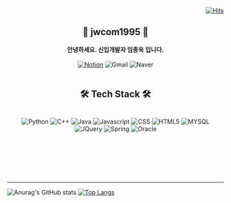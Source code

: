  <div align=right>
	
[![Hits](https://hits.seeyoufarm.com/api/count/incr/badge.svg?url=https%3A%2F%2Fgithub.com%2Fjwcom1995%2Fhit-counter&count_bg=%233D71C8&title_bg=%23555555&icon=&icon_color=%23E7E7E7&title=hits&edge_flat=false)](https://hits.seeyoufarm.com)
	
</div>
<div align="center">
 <h2>🌱 jwcom1995 🌱</h2>
 <b>안녕하세요. 신입개발자 임종욱 입니다.</b> <br><br>
 <a href="https://www.notion.so/s-Notion-e387ead994d74f80ad18d9ccf473648e"><img alt="Notion" src ="https://img.shields.io/badge/Notion-000000.svg?&style=flat&logo=Notion&logoColor=white"/></a>
 <img alt="Gmail" src ="https://img.shields.io/badge/95god95@gmail.com-EA4335.svg?&style=flat&logo=Gmail&logoColor=white"/>
  <img alt="Naver" src ="https://img.shields.io/badge/jwcom1995@naver.com-03C75A.svg?&style=flat&logo=Naver&logoColor=white"/>
 <br><br>
  <h2> 🛠 Tech Stack 🛠 </h2><br>
  <img alt="Python" src ="https://img.shields.io/badge/Python-3776AB.svg?&style=flat&logo=Python&logoColor=white"/>
  <img alt="C++" src ="https://img.shields.io/badge/C++-00599C.svg?&style=flat&logo=c++&logoColor=white"/>
  <img alt="Java" src ="https://img.shields.io/badge/Java-007396.svg?&style=flat&logo=Java&logoColor=white"/>
  <img alt="Javascript" src ="https://img.shields.io/badge/JavaScript-F7DF1E.svg?&style=flat&logo=JavaScript&logoColor=white"/>
  <img alt="CSS" src ="https://img.shields.io/badge/CSS3-1572B6.svg?&style=flat&logo=CSS3&logoColor=white"/>
  <img alt="HTML5" src ="https://img.shields.io/badge/HTML5-E34F26.svg?&style=flat&logo=HTML5&logoColor=white"/>
  <img alt="MYSQL" src ="https://img.shields.io/badge/MYSQL-4479A1.svg?&style=flat&logo=MYSQL&logoColor=white"/>
  <img alt="JQuery" src ="https://img.shields.io/badge/JQuery-0769AD.svg?&style=flat&logo=JQuery&logoColor=white"/>
  <img alt="Spring" src="https://img.shields.io/badge/Spring-6DB33F.svg?&style=flat&logo=Spring&logoColor=white"/>
  <img alt="Oracle" src="https://img.shields.io/badge/Oracle-F80000.svg?&style=flat&logo=Oracle&logoColor=white"/>
</div><br><br><br><br><br><br>
<hr>

![Anurag's GitHub stats](https://github-readme-stats.vercel.app/api?username=jwcom1995&count_private=true&include_all_commits=true&show_icons=true) [![Top Langs](https://github-readme-stats.vercel.app/api/top-langs/?username=jwcom1995&layout=compact)](https://github.com/anuraghazra/github-readme-stats)

<!--[![Top Langs](https://github-readme-stats.vercel.app/api/top-langs/?username=jwcom1995&layout=compact&theme=chartreuse-dark)](https://github.com/anuraghazra/github-readme-stats)-->
